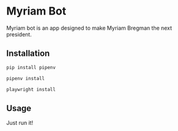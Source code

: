 # Myriam Bot

Myriam bot is an app designed to make Myriam Bregman the next president.

## Installation


```bash
pip install pipenv
```
```bash
pipenv install
```
```bash
playwright install
```
## Usage

Just run it!